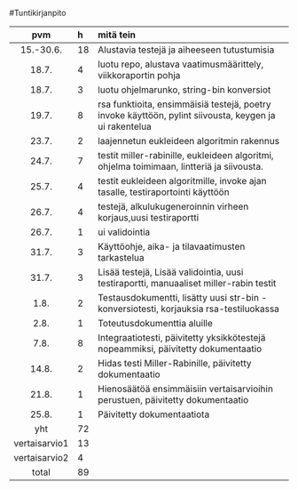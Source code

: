 #Tuntikirjanpito 

|pvm | h | mitä tein |
|:--:|:--|:----|
|15.-30.6.|18| Alustavia testejä ja aiheeseen tutustumisia|
|18.7.|4| luotu repo, alustava vaatimusmäärittely, viikkoraportin pohja|
|18.7.|3| luotu ohjelmarunko, string-bin konversiot|
|19.7.|8| rsa funktioita, ensimmäisiä testejä, poetry invoke käyttöön, pylint siivousta, keygen ja ui rakentelua|
|23.7.|2| laajennetun eukleideen algoritmin rakennus|
|24.7.|7| testit miller-rabinille, eukleideen algoritmi, ohjelma toimimaan, lintteriä ja siivousta.|
|25.7.|4| testit eukleideen algoritmille, invoke ajan tasalle, testiraportointi käyttöön|
|26.7.|4| testejä, alkulukugeneroinnin virheen korjaus,uusi testiraportti|
|26.7.|1| ui validointia|
|31.7.|3| Käyttöohje, aika- ja tilavaatimusten tarkastelua|
|31.7.|3| Lisää testejä, Lisää validointia, uusi testiraportti, manuaaliset miller-rabin testit|
|1.8.|2| Testausdokumentti, lisätty uusi str-bin -konversiotesti, korjauksia rsa-testiluokassa |
|2.8.|1| Toteutusdokumenttia aluille|
|7.8.|8| Integraatiotesti, päivitetty yksikkötestejä nopeammiksi, päivitetty dokumentaatio|
|14.8.|2| Hidas testi Miller-Rabinille, päivitetty dokumentaatio |
|21.8.|1| Hienosäätöä ensimmäisiin vertaisarvioihin perustuen, päivitetty dokumentaatio |
|25.8.|1| Päivitetty dokumentaatiota|
|yht |72|
|vertaisarvio1 |13|
|vertaisarvio2 |4|
|total |89|
